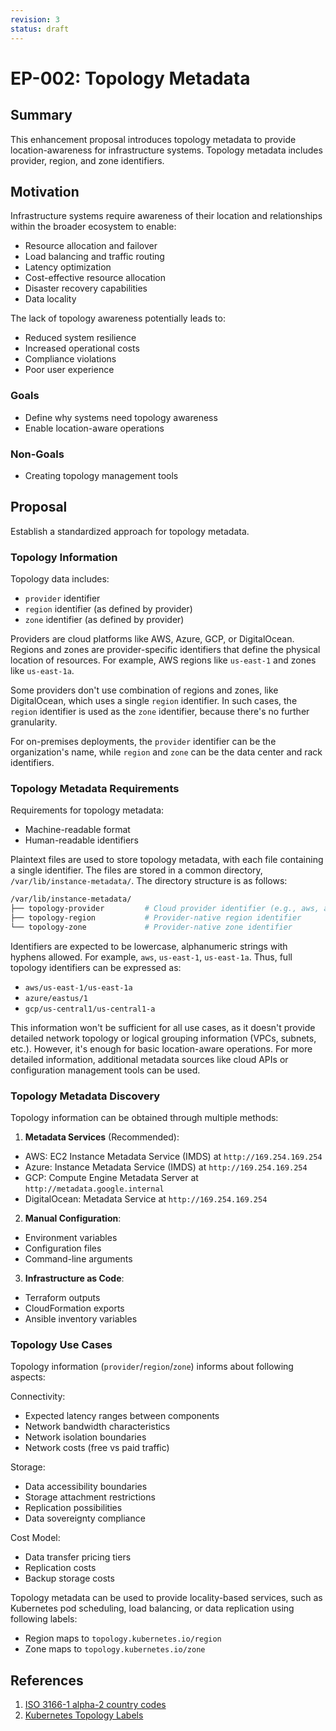 ```yaml
---
revision: 3
status: draft
---
```


# EP-002: Topology Metadata

## Summary
This enhancement proposal introduces topology metadata to provide location-awareness for infrastructure systems. Topology metadata includes provider, region, and zone identifiers.

## Motivation
Infrastructure systems require awareness of their location and relationships within the broader ecosystem to enable:
- Resource allocation and failover
- Load balancing and traffic routing
- Latency optimization
- Cost-effective resource allocation
- Disaster recovery capabilities
- Data locality

The lack of topology awareness potentially leads to:
- Reduced system resilience
- Increased operational costs
- Compliance violations
- Poor user experience

### Goals
- Define why systems need topology awareness
- Enable location-aware operations

### Non-Goals
- Creating topology management tools

## Proposal
Establish a standardized approach for topology metadata.

### Topology Information

Topology data includes:
- `provider` identifier
- `region` identifier (as defined by provider)
- `zone` identifier (as defined by provider)

Providers are cloud platforms like AWS, Azure, GCP, or DigitalOcean. Regions and zones are provider-specific identifiers that define the physical location of resources. For example, AWS regions like `us-east-1` and zones like `us-east-1a`.

Some providers don't use combination of regions and zones, like DigitalOcean, which uses a single `region` identifier. In such cases, the `region` identifier is used as the `zone` identifier, because there's no further granularity.

For on-premises deployments, the `provider` identifier can be the organization's name, while `region` and `zone` can be the data center and rack identifiers.

### Topology Metadata Requirements

Requirements for topology metadata:
- Machine-readable format
- Human-readable identifiers

Plaintext files are used to store topology metadata, with each file containing a single identifier. The files are stored in a common directory, `/var/lib/instance-metadata/`. The directory structure is as follows:
```sh
/var/lib/instance-metadata/
├── topology-provider         # Cloud provider identifier (e.g., aws, azure, gcp)
├── topology-region           # Provider-native region identifier
└── topology-zone             # Provider-native zone identifier
```

Identifiers are expected to be lowercase, alphanumeric strings with hyphens allowed. For example, `aws`, `us-east-1`, `us-east-1a`. Thus, full topology identifiers can be expressed as:
- `aws/us-east-1/us-east-1a`
- `azure/eastus/1`
- `gcp/us-central1/us-central1-a`

This information won't be sufficient for all use cases, as it doesn't provide detailed network topology or logical grouping information (VPCs, subnets, etc.). However, it's enough for basic location-aware operations. For more detailed information, additional metadata sources like cloud APIs or configuration management tools can be used.

### Topology Metadata Discovery

Topology information can be obtained through multiple methods:

1. **Metadata Services** (Recommended):
- AWS: EC2 Instance Metadata Service (IMDS) at `http://169.254.169.254`
- Azure: Instance Metadata Service (IMDS) at `http://169.254.169.254`
- GCP: Compute Engine Metadata Server at `http://metadata.google.internal`
- DigitalOcean: Metadata Service at `http://169.254.169.254`

2. **Manual Configuration**:
- Environment variables
- Configuration files
- Command-line arguments

3. **Infrastructure as Code**:
- Terraform outputs
- CloudFormation exports
- Ansible inventory variables

### Topology Use Cases

Topology information (`provider`/`region`/`zone`) informs about following aspects:

Connectivity:
- Expected latency ranges between components
- Network bandwidth characteristics
- Network isolation boundaries
- Network costs (free vs paid traffic)

Storage:
- Data accessibility boundaries
- Storage attachment restrictions
- Replication possibilities
- Data sovereignty compliance

Cost Model:
- Data transfer pricing tiers
- Replication costs
- Backup storage costs

Topology metadata can be used to provide locality-based services, such as Kubernetes pod scheduling, load balancing, or data replication using following labels:
- Region maps to `topology.kubernetes.io/region`
- Zone maps to `topology.kubernetes.io/zone`

## References
1. [ISO 3166-1 alpha-2 country codes](https://en.wikipedia.org/wiki/ISO_3166-1_alpha-2)
2. [Kubernetes Topology Labels](https://kubernetes.io/docs/reference/labels-annotations-taints/#topologykubernetesioregion)
